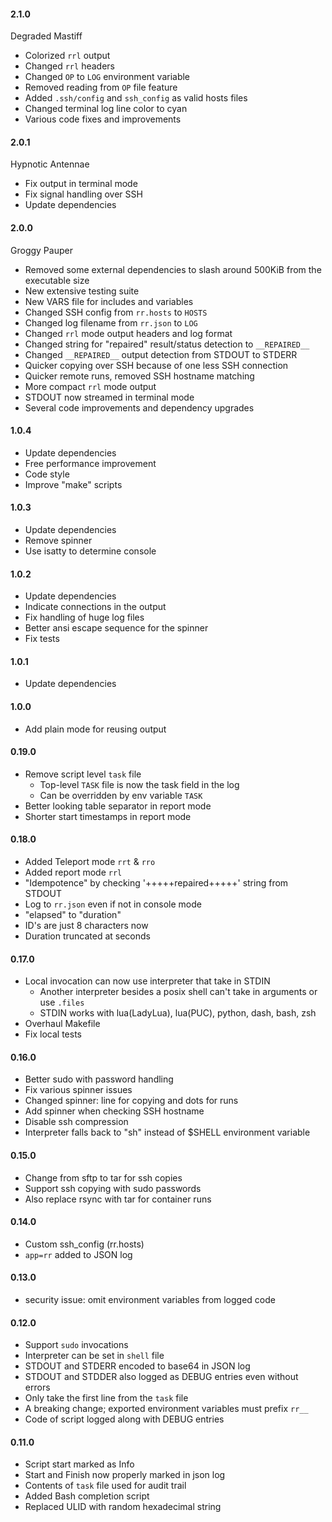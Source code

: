 #### 2.1.0

Degraded Mastiff

* Colorized `rrl` output
* Changed `rrl` headers
* Changed `OP` to `LOG` environment variable
* Removed reading from `OP` file feature
* Added `.ssh/config` and `ssh_config` as valid hosts files
* Changed terminal log line color to cyan
* Various code fixes and improvements

#### 2.0.1

Hypnotic Antennae

* Fix output in terminal mode
* Fix signal handling over SSH
* Update dependencies

#### 2.0.0

Groggy Pauper

* Removed some external dependencies to slash around 500KiB from the executable size
* New extensive testing suite
* New VARS file for includes and variables
* Changed SSH config from `rr.hosts` to `HOSTS`
* Changed log filename from `rr.json` to `LOG`
* Changed `rrl` mode output headers and log format
* Changed string for "repaired" result/status detection to `__REPAIRED__`
* Changed `__REPAIRED__` output detection from STDOUT to STDERR
* Quicker copying over SSH because of one less SSH connection
* Quicker remote runs, removed SSH hostname matching
* More compact `rrl` mode output
* STDOUT now streamed in terminal mode
* Several code improvements and dependency upgrades

#### 1.0.4

* Update dependencies
* Free performance improvement
* Code style
* Improve "make" scripts

#### 1.0.3

* Update dependencies
* Remove spinner
* Use isatty to determine console

#### 1.0.2

* Update dependencies
* Indicate connections in the output
* Fix handling of huge log files
* Better ansi escape sequence for the spinner
* Fix tests

#### 1.0.1

* Update dependencies

#### 1.0.0

* Add plain mode for reusing output

#### 0.19.0

* Remove script level `task` file
  * Top-level `TASK` file is now the task field in the log
  * Can be overridden by env variable `TASK`
* Better looking table separator in report mode
* Shorter start timestamps in report mode

#### 0.18.0

* Added Teleport mode `rrt` & `rro`
* Added report mode `rrl`
* "Idempotence" by checking '+++++repaired+++++' string from STDOUT
* Log to `rr.json` even if not in console mode
* "elapsed" to "duration"
* ID's are just 8 characters now
* Duration truncated at seconds

#### 0.17.0

* Local invocation can now use interpreter that take in STDIN
  * Another interpreter besides a posix shell can't take in arguments or use `.files`
  * STDIN works with lua(LadyLua), lua(PUC), python, dash, bash, zsh
* Overhaul Makefile
* Fix local tests

#### 0.16.0

* Better sudo with password handling
* Fix various spinner issues
* Changed spinner: line for copying and dots for runs
* Add spinner when checking SSH hostname
* Disable ssh compression
* Interpreter falls back to "sh" instead of $SHELL environment variable

#### 0.15.0

* Change from sftp to tar for ssh copies
* Support ssh copying with sudo passwords
* Also replace rsync with tar for container runs

#### 0.14.0

* Custom ssh_config (rr.hosts)
* `app=rr` added to JSON log

#### 0.13.0

* security issue: omit environment variables from logged code

#### 0.12.0

* Support `sudo` invocations
* Interpreter can be set in `shell` file
* STDOUT and STDERR encoded to base64 in JSON log
* STDOUT and STDDER also logged as DEBUG entries even without errors
* Only take the first line from the `task` file
* A breaking change; exported environment variables must prefix `rr__`
* Code of script logged along with DEBUG entries

#### 0.11.0

* Script start marked as Info
* Start and Finish now properly marked in json log
* Contents of `task` file used for audit trail
* Added Bash completion script
* Replaced ULID with random hexadecimal string
